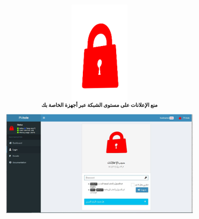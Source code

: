 <p align="center">
    <a href="https://pi-hole.net/">
        <img src="https://github.com/sultanamoa/Admin/blob/master/img/logo.svg" width="150" height="260" alt="Pi-hole">
    </a>
    <br>
    <strong>منع الإعلانات على مستوى الشبكة عبر أجهزة الخاصة بك</strong>
    <br>
    <br>
    <a href="https://pi-hole.net/">
        <img src="https://github.com/sultanamoa/PI-Hole/blob/master/login.JPG" alt="Pi-hole Web interface">
    </a>
</p>

